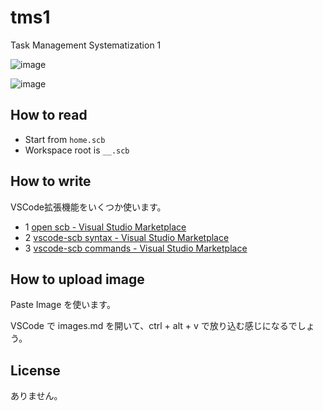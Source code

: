# tms1
Task Management Systematization 1

![image](https://user-images.githubusercontent.com/23325839/185373039-d81ee51c-37bb-476d-b926-9983ec4797e0.png)

![image](https://user-images.githubusercontent.com/23325839/186641152-5d665691-8695-40e4-971d-a2ae7d9d61d4.png)

## How to read
- Start from `home.scb`
- Workspace root is `__.scb`

## How to write
VSCode拡張機能をいくつか使います。

- 1 [open scb - Visual Studio Marketplace](https://marketplace.visualstudio.com/items?itemName=stakiran.open-scb)
- 2 [vscode-scb syntax - Visual Studio Marketplace](https://marketplace.visualstudio.com/items?itemName=stakiran.vscode-scb-syntax)
- 3 [vscode-scb commands - Visual Studio Marketplace](https://marketplace.visualstudio.com/items?itemName=stakiran.vscode-scb-commands)

## How to upload image
Paste Image を使います。

VSCode で images.md を開いて、ctrl + alt + v で放り込む感じになるでしょう。

## License
ありません。
